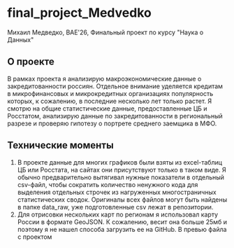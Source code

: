 # final_project_Medvedko
Михаил Медведко, BAE'26, Финальный проект по курсу "Наука о Данных"

## О проекте
В рамках проекта я анализирую макроэкономические данные о закредитованности россиян. Отдельное внимание уделяется кредитам в микрофинансовых и микрокредитных организациях популярность которых, к сожалению, в последние несколько лет только растет. Я смотрю на общие статистические данные, предоставленные ЦБ и Росстатом, анализирую данные по закредитованности в региональный разрезе и проверяю гипотезу о портрете среднего заемщика в МФО. 

## Технические моменты

1. В проекте данные для многих графиков были взяты из excel-таблиц ЦБ или Росстата, на сайтах они присутствуют только в таком виде. Я обычно предварительно вытягивал нужные показатели в отдельный csv-файл, чтобы сократить количество ненужного кода для выделения отдельных строчек из нагруженных многостраничных статистических сводок. Оригиналы всех файлов могут быть найдены в папке data_raw, уже подготовленные csv лежат в репозитории.
2. Для отрисовки нескольких карт по регионам я использовал карту России в формате GeoJSON. К сожалению, весит она больше 25мб и поэтому я не нашел способа загрузить ее на GitHub. В превью файла с проектом
